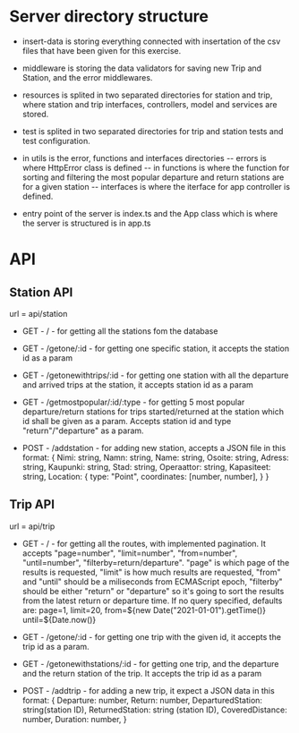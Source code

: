 # Server directory structure

- insert-data is storing everything connected with insertation of the csv files that have been given for this exercise.

- middleware is storing the data validators for saving new Trip and Station, and the error middlewares.

- resources is splited in two separated directories for station and trip, where station and trip interfaces, controllers, model and services are stored.

- test is splited in two separated directories for trip and station tests and test configuration.

- in utils is the error, functions and interfaces directories
  -- errors is where HttpError class is defined
  -- in functions is where the function for sorting and filtering the most popular departure and return stations are for a given station
  -- interfaces is where the iterface for app controller is defined.

- entry point of the server is index.ts and the App class which is where the server is structured is in app.ts

# API

## Station API

url = api/station

- GET - / - for getting all the stations fom the database

- GET - /getone/:id - for getting one specific station, it accepts the station id as a param

- GET - /getonewithtrips/:id - for getting one station with all the departure and arrived trips at the station, it accepts station id as a param

- GET - /getmostpopular/:id/:type - for getting 5 most popular departure/return stations for trips started/returned at the station which id shall be given as a param. Accepts station id and type "return"/"departure" as a param.

- POST - /addstation - for adding new station, accepts a JSON file in this format:
  {
  Nimi: string,
  Namn: string,
  Name: string,
  Osoite: string,
  Adress: string,
  Kaupunki: string,
  Stad: string,
  Operaattor: string,
  Kapasiteet: string,
  Location: {
  type: "Point",
  coordinates: [number, number],
  }
  }

## Trip API

url = api/trip

- GET - / - for getting all the routes, with implemented pagination. It accepts "page=number", "limit=number", "from=number", "until=number", "filterby=return/departure".
  "page" is which page of the results is requested,
  "limit" is how much results are requested,
  "from" and "until" should be a miliseconds from ECMAScript epoch, "filterby" should be either "return" or "departure" so it's going to sort the results from the latest return or departure time.
  If no query specified, defaults are:
  page=1,
  limit=20,
  from=${new Date("2021-01-01").getTime()} 
  until=${Date.now()}

- GET - /getone/:id - for getting one trip with the given id, it accepts the trip id as a param.

- GET - /getonewithstations/:id - for getting one trip, and the departure and the return station of the trip. It accepts the trip id as a param

- POST - /addtrip - for adding a new trip, it expect a JSON data in this format:
  {
  Departure: number,
  Return: number,
  DeparturedStation: string(station ID),
  ReturnedStation: string (station ID),
  CoveredDistance: number,
  Duration: number,
  }
